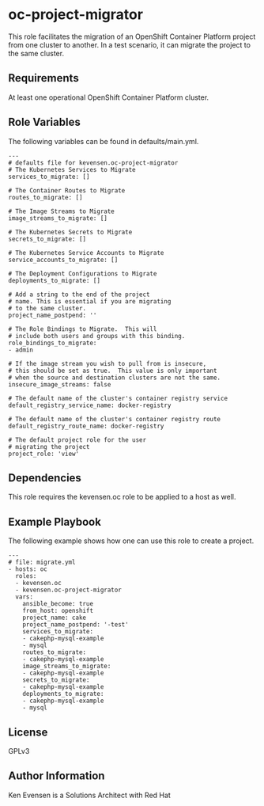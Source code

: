 oc-project-migrator
=========

This role facilitates the migration of an OpenShift Container Platform project from one cluster to another.  In a test scenario, it can migrate the project to the same cluster.

Requirements
------------

At least one operational OpenShift Container Platform cluster.

Role Variables
--------------

The following variables can be found in defaults/main.yml.

```
---
# defaults file for kevensen.oc-project-migrator
# The Kubernetes Services to Migrate
services_to_migrate: []

# The Container Routes to Migrate
routes_to_migrate: []

# The Image Streams to Migrate
image_streams_to_migrate: []

# The Kubernetes Secrets to Migrate
secrets_to_migrate: []

# The Kubernetes Service Accounts to Migrate
service_accounts_to_migrate: []

# The Deployment Configurations to Migrate
deployments_to_migrate: []

# Add a string to the end of the project
# name. This is essential if you are migrating
# to the same cluster.
project_name_postpend: ''

# The Role Bindings to Migrate.  This will
# include both users and groups with this binding.
role_bindings_to_migrate:
- admin

# If the image stream you wish to pull from is insecure,
# this should be set as true.  This value is only important
# when the source and destination clusters are not the same.
insecure_image_streams: false

# The default name of the cluster's container registry service
default_registry_service_name: docker-registry

# The default name of the cluster's container registry route
default_registry_route_name: docker-registry

# The default project role for the user
# migrating the project
project_role: 'view'
```

Dependencies
------------

This role requires the kevensen.oc role to be applied to a host as well.

Example Playbook
----------------

The following example shows how one can use this role to create a project.
```
---
# file: migrate.yml
- hosts: oc
  roles:
  - kevensen.oc
  - kevensen.oc-project-migrator
  vars:
    ansible_become: true
    from_host: openshift
    project_name: cake
    project_name_postpend: '-test'
    services_to_migrate:
    - cakephp-mysql-example
    - mysql
    routes_to_migrate:
    - cakephp-mysql-example
    image_streams_to_migrate:
    - cakephp-mysql-example
    secrets_to_migrate:
    - cakephp-mysql-example
    deployments_to_migrate:
    - cakephp-mysql-example
    - mysql
```

License
-------

GPLv3

Author Information
------------------

Ken Evensen is a Solutions Architect with Red Hat
